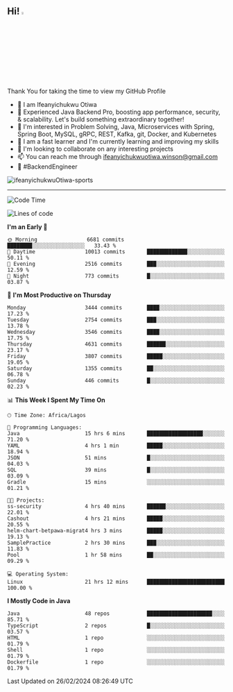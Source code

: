 <!-- BLOG-POST-LIST:START --><!-- BLOG-POST-LIST:END -->

## Hi! <img src="https://media.giphy.com/media/hvRJCLFzcasrR4ia7z/giphy.gif" width="4%"> 

Thank You for taking the time to view my GitHub Profile

- 👋 I am Ifeanyichukwu Otiwa
- 🚀 Experienced Java Backend Pro, boosting app performance, security, & scalability. Let's build something extraordinary together!
- 👀 I'm interested in Problem Solving, Java, Microservices with Spring, Spring Boot, MySQL, gRPC, REST, Kafka, git, Docker, and Kubernetes
- 🌱 I am a fast learner and I'm currently learning and improving my skills
- 💞️ I'm looking to collaborate on any interesting projects
- 📫 You can reach me through ifeanyichukwuotiwa.winson@gmail.com
- 🚀 #BackendEngineer

<p align="left" marginTop="10px"> <img src="https://komarev.com/ghpvc/?username=ifeanyichukwuOtiwa-sports&label=Profile%20views&color=0e75b6&style=for-the-badge" alt="ifeanyichukwuOtiwa-sports" /> </p>

***

<!--START_SECTION:waka-->
![Code Time](http://img.shields.io/badge/Code%20Time-2%2C279%20hrs%2018%20mins-blue)

![Lines of code](https://img.shields.io/badge/From%20Hello%20World%20I%27ve%20Written-4.2%20million%20lines%20of%20code-blue)

**I'm an Early 🐤** 

```text
🌞 Morning                6681 commits        ████████░░░░░░░░░░░░░░░░░   33.43 % 
🌆 Daytime                10013 commits       █████████████░░░░░░░░░░░░   50.11 % 
🌃 Evening                2516 commits        ███░░░░░░░░░░░░░░░░░░░░░░   12.59 % 
🌙 Night                  773 commits         █░░░░░░░░░░░░░░░░░░░░░░░░   03.87 % 
```
📅 **I'm Most Productive on Thursday** 

```text
Monday                   3444 commits        ████░░░░░░░░░░░░░░░░░░░░░   17.23 % 
Tuesday                  2754 commits        ███░░░░░░░░░░░░░░░░░░░░░░   13.78 % 
Wednesday                3546 commits        ████░░░░░░░░░░░░░░░░░░░░░   17.75 % 
Thursday                 4631 commits        ██████░░░░░░░░░░░░░░░░░░░   23.17 % 
Friday                   3807 commits        █████░░░░░░░░░░░░░░░░░░░░   19.05 % 
Saturday                 1355 commits        ██░░░░░░░░░░░░░░░░░░░░░░░   06.78 % 
Sunday                   446 commits         █░░░░░░░░░░░░░░░░░░░░░░░░   02.23 % 
```


📊 **This Week I Spent My Time On** 

```text
🕑︎ Time Zone: Africa/Lagos

💬 Programming Languages: 
Java                     15 hrs 6 mins       ██████████████████░░░░░░░   71.20 % 
YAML                     4 hrs 1 min         █████░░░░░░░░░░░░░░░░░░░░   18.94 % 
JSON                     51 mins             █░░░░░░░░░░░░░░░░░░░░░░░░   04.03 % 
SQL                      39 mins             █░░░░░░░░░░░░░░░░░░░░░░░░   03.09 % 
Gradle                   15 mins             ░░░░░░░░░░░░░░░░░░░░░░░░░   01.21 % 

🐱‍💻 Projects: 
ss-security              4 hrs 40 mins       ██████░░░░░░░░░░░░░░░░░░░   22.01 % 
Cashout                  4 hrs 21 mins       █████░░░░░░░░░░░░░░░░░░░░   20.55 % 
helm-chart-betpawa-migrat4 hrs 3 mins        █████░░░░░░░░░░░░░░░░░░░░   19.13 % 
SamplePractice           2 hrs 30 mins       ███░░░░░░░░░░░░░░░░░░░░░░   11.83 % 
Pool                     1 hr 58 mins        ██░░░░░░░░░░░░░░░░░░░░░░░   09.29 % 

💻 Operating System: 
Linux                    21 hrs 12 mins      █████████████████████████   100.00 % 
```

**I Mostly Code in Java** 

```text
Java                     48 repos            █████████████████████░░░░   85.71 % 
TypeScript               2 repos             █░░░░░░░░░░░░░░░░░░░░░░░░   03.57 % 
HTML                     1 repo              ░░░░░░░░░░░░░░░░░░░░░░░░░   01.79 % 
Shell                    1 repo              ░░░░░░░░░░░░░░░░░░░░░░░░░   01.79 % 
Dockerfile               1 repo              ░░░░░░░░░░░░░░░░░░░░░░░░░   01.79 % 
```




 Last Updated on 26/02/2024 08:26:49 UTC
<!--END_SECTION:waka-->

<!--
<p align="center">
![trophy](https://github-profile-trophy.vercel.app/?username=ifeanyichukwuOtiwa-sports&theme=onedark) (https://github.com/ryo-ma/github-profile-trophy)
</p>
-->

<!---
ifeanyi-otiwa/ifeanyi-otiwa is a ✨ special ✨ repository because its `README.md` (this file) appears on your GitHub profile.
You can click the Preview link to take a look at your changes.
--->

